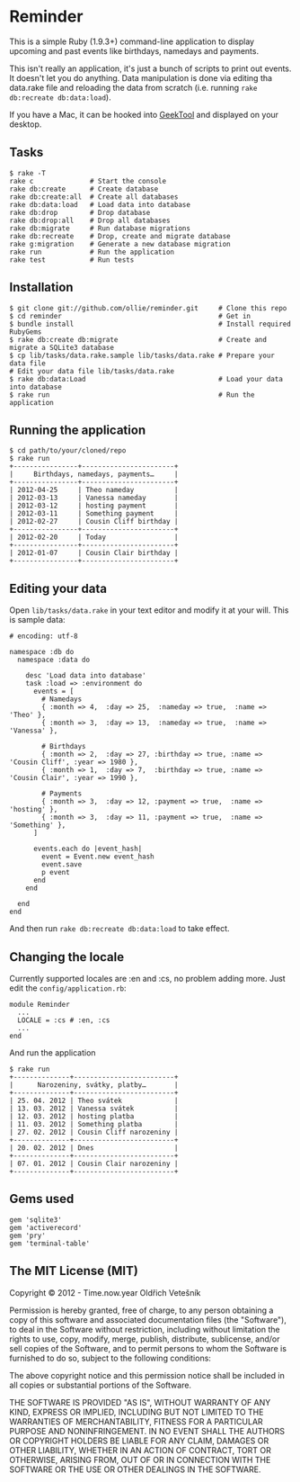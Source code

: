 # Reminder
This is a simple Ruby (1.9.3+) command-line application to display upcoming and past events like birthdays, namedays and payments.

This isn't really an application, it's just a bunch of scripts to print out events. It doesn't let you do anything. Data manipulation is done via editing tha data.rake file and reloading the data from scratch (i.e. running `rake db:recreate db:data:load`).

If you have a Mac, it can be hooked into [GeekTool](http://itunes.apple.com/cz/app/geektool/id456877552?mt=12) and displayed on your desktop.

## Tasks
    $ rake -T
    rake c              # Start the console
    rake db:create      # Create database
    rake db:create:all  # Create all databases
    rake db:data:load   # Load data into database
    rake db:drop        # Drop database
    rake db:drop:all    # Drop all databases
    rake db:migrate     # Run database migrations
    rake db:recreate    # Drop, create and migrate database
    rake g:migration    # Generate a new database migration
    rake run            # Run the application
    rake test           # Run tests

## Installation
    $ git clone git://github.com/ollie/reminder.git     # Clone this repo
    $ cd reminder                                       # Get in
    $ bundle install                                    # Install required RubyGems
    $ rake db:create db:migrate                         # Create and migrate a SQLite3 database
    $ cp lib/tasks/data.rake.sample lib/tasks/data.rake # Prepare your data file
    # Edit your data file lib/tasks/data.rake
    $ rake db:data:Load                                 # Load your data into database
    $ rake run                                          # Run the application

## Running the application
    $ cd path/to/your/cloned/repo
    $ rake run
    +----------------+-----------------------+
    |     Birthdays, namedays, payments…     |
    +----------------+-----------------------+
    | 2012-04-25     | Theo nameday          |
    | 2012-03-13     | Vanessa nameday       |
    | 2012-03-12     | hosting payment       |
    | 2012-03-11     | Something payment     |
    | 2012-02-27     | Cousin Cliff birthday |
    +----------------+-----------------------+
    | 2012-02-20     | Today                 |
    +----------------+-----------------------+
    | 2012-01-07     | Cousin Clair birthday |
    +----------------+-----------------------+

## Editing your data
Open `lib/tasks/data.rake` in your text editor and modify it at your will. This is sample data:

    # encoding: utf-8

    namespace :db do
      namespace :data do

        desc 'Load data into database'
        task :load => :environment do
          events = [
            # Namedays
            { :month => 4,  :day => 25,  :nameday => true,  :name => 'Theo' },
            { :month => 3,  :day => 13,  :nameday => true,  :name => 'Vanessa' },

            # Birthdays
            { :month => 2,  :day => 27, :birthday => true, :name => 'Cousin Cliff', :year => 1980 },
            { :month => 1,  :day => 7,  :birthday => true, :name => 'Cousin Clair', :year => 1990 },

            # Payments
            { :month => 3,  :day => 12, :payment => true,  :name => 'hosting' },
            { :month => 3,  :day => 11, :payment => true,  :name => 'Something' },
          ]

          events.each do |event_hash|
            event = Event.new event_hash
            event.save
            p event
          end
        end

      end
    end

And then run `rake db:recreate db:data:load` to take effect.

## Changing the locale
Currently supported locales are :en and :cs, no problem adding more. Just edit the `config/application.rb`:

    module Reminder
      ...
      LOCALE = :cs # :en, :cs
      ...
    end

And run the application

    $ rake run
    +--------------+-------------------------+
    |      Narozeniny, svátky, platby…       |
    +--------------+-------------------------+
    | 25. 04. 2012 | Theo svátek             |
    | 13. 03. 2012 | Vanessa svátek          |
    | 12. 03. 2012 | hosting platba          |
    | 11. 03. 2012 | Something platba        |
    | 27. 02. 2012 | Cousin Cliff narozeniny |
    +--------------+-------------------------+
    | 20. 02. 2012 | Dnes                    |
    +--------------+-------------------------+
    | 07. 01. 2012 | Cousin Clair narozeniny |
    +--------------+-------------------------+

## Gems used
    gem 'sqlite3'
    gem 'activerecord'
    gem 'pry'
    gem 'terminal-table'

## The MIT License (MIT)

Copyright © 2012 - Time.now.year Oldřich Vetešník

Permission is hereby granted, free of charge, to any person obtaining a copy of this software and associated documentation files (the "Software"), to deal in the Software without restriction, including without limitation the rights to use, copy, modify, merge, publish, distribute, sublicense, and/or sell copies of the Software, and to permit persons to whom the Software is furnished to do so, subject to the following conditions:

The above copyright notice and this permission notice shall be included in all copies or substantial portions of the Software.

THE SOFTWARE IS PROVIDED "AS IS", WITHOUT WARRANTY OF ANY KIND, EXPRESS OR IMPLIED, INCLUDING BUT NOT LIMITED TO THE WARRANTIES OF MERCHANTABILITY, FITNESS FOR A PARTICULAR PURPOSE AND NONINFRINGEMENT. IN NO EVENT SHALL THE AUTHORS OR COPYRIGHT HOLDERS BE LIABLE FOR ANY CLAIM, DAMAGES OR OTHER LIABILITY, WHETHER IN AN ACTION OF CONTRACT, TORT OR OTHERWISE, ARISING FROM, OUT OF OR IN CONNECTION WITH THE SOFTWARE OR THE USE OR OTHER DEALINGS IN THE SOFTWARE.